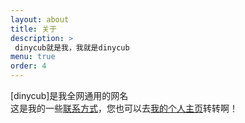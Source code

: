 ```yaml
---
layout: about
title: 关于
description: >
 dinycub就是我，我就是dinycub
menu: true
order: 4
---
```

[dinycub]是我全网通用的网名<br/>
这是我的一些<a href="https://dinycub.github.io/happy-old-home/#2">联系方式</a>，您也可以去<a href="https://dinycub.github.io/happy-old-home/">我的个人主页</a>转转啊！
